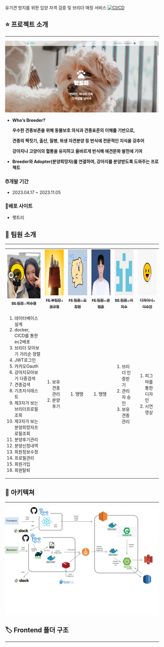유기견 방지를 위한 입양 자격 검증 및 브리더 매칭 서비스 [![CI/CD](https://github.com/Next-Petree/frontend/actions/workflows/deploy.yml/badge.svg?branch=main)](https://github.com/Next-Petree/frontend/actions/workflows/deploy.yml)

## ⭐ 프로젝트 소개
---
<img src="./petree-img/home.png" >

- **Who’s Breeder?**
    
    **우수한 견종보존을 위해 동물보호 의식과 견종표준의 이해를 기반으로,**
    
    **견종의 짝짓기, 출산, 질병, 위생 자견분양 등 번식에 전문적인 지식을 갖추어**
    
    **강아지나 고양이의 혈통을 유지하고 올바르게 번식해 애견문화 발전에 기여**
    
-
    **Breeder와 Adopter(분양희망자)를 연결하여, 강아지를 분양받도록 도와주는 프로젝트**

### ⏰개발 기간

- 2023.04.17 ~ 2023.11.05

### 📎배포 사이트

- 펫트리

## 👤 팀원 소개
---
<table>
  <tbody>
    <tr>
      <td align="center"><a href="https://github.com/Suxxxxhyun"><img src="./petree-img/박수현.jpg" width="150" height="150"/><br /><sub><b>BE 팀장 : 박수현</b></sub></a><br /></td>
      <td align="center"><a href="https://github.com/granen32"><img src="./petree-img/권규형.jpg" width="150" height="150" alt=""/><br /><sub><b>FE 부팀장 : 권규형</b></sub></a><br /></td>
      <td align="center"><a href="https://github.com/ChanghyeonO"><img src="./petree-img/오창현.png" width="150" height="150" alt=""/><br /><sub><b>FE 팀원 : 오창현</b></sub></a><br /></td>
      <td align="center"><a href="https://github.com/kjungit"><img src="./petree-img/권범준.jpg" width="150" height="150" alt=""/><br /><sub><b>FE 팀원 : 권범준</b></sub></a><br /></td>
      <td align="center"><a href=""><img src="./petree-img/이지수.png" width="150" height="150" alt=""/><br /><sub><b>BE 팀원 : 이지수</b></sub></a><br /></td>
      <td align="center"><a href=""><img src="./petree-img/이수언.png" width="150" height="150" alt=""/><br /><sub><b>디자이너 : 이수언</b></sub></a><br /></td>
    </tr>
    <tr>
        <td>
            <ol>
                <li>데이터베이스 설계</li>
                <li>docker, CICD를 통한 ec2배포</li>
                <li>브리더 모아보기 거리순 정렬</li>
                <li>JWT로그인</li>
                <li>카카오Oauth</li>
                <li>강아지모아보기 다중검색</li>
                <li>견종검색</li>
                <li>기초지식테스트</li>
                <li>제3자가 보는 브리더프로필조회</li>
                <li>제3자가 보는 분양희망자프로필조회</li>
                <li>분양후기관리</li>
                <li>분양신청내역</li>
                <li>회원정보수정</li>
                <li>프로필관리</li>
                <li>회원가입</li>
                <li>회원탈퇴</li>
            </ol>
        </td>
        <td>
            <ol>
                <li>보유견종관리</li>
                <li>분양후기</li>
            </ol>
        </td>
        <td>
            <ol>
                <li>땡땡</li>
            </ol>
        </td>
        <td>
            <ol>
                <li>땡땡</li>
            </ol>
        </td>
        <td>
            <ol>
                <li>브리더 인증받기</li>
                <li>관리자 승인</li>
                <li>보유견종관리</li>
            </ol>
        </td>
        <td>
            <ol>
                <li>피그마를 통한 디자인</li>
                <li>시연영상</li>
            </ol>
        </td>
    </tr>
  </tbody>
</table>

## 💠 아키텍쳐 
---
<img src="./petree-img/펫트리 아키텍쳐.jpg" >

## 🏷️ Frontend 폴더 구조
--- 
<pre>
    <code> 
    </code>
</pre>


